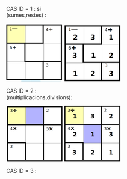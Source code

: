 CAS ID = 1 : si  
(sumes,restes) :

<img src="../img/3_1.png" width="150">
<img src="../img/3_1sol.png" width="150">

CAS ID = 2 :  
(multiplicacions,divisions):

<img src="../img/3_2.png" width="150">
<img src="../img/3_2sol.png" width="150">


CAS ID = 3 :